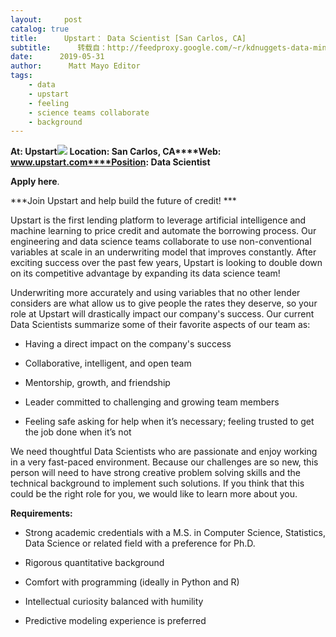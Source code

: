 ```yaml
---
layout:     post
catalog: true
title:      Upstart： Data Scientist [San Carlos, CA]
subtitle:      转载自：http://feedproxy.google.com/~r/kdnuggets-data-mining-analytics/~3/TUyT4Rya6hc/05-31-upstart-data-scientist-ca.html
date:      2019-05-31
author:      Matt Mayo Editor
tags:
    - data
    - upstart
    - feeling
    - science teams collaborate
    - background
---
```


**At: Upstart**![](https://pbs.twimg.com/profile_images/458791668469084160/C3TUpbl6_400x400.jpeg)
**Location: San Carlos, CA****Web: www.upstart.com****Position: Data Scientist**

**Apply here**.

***Join Upstart and help build the future of credit! ***

Upstart is the first lending platform to leverage artificial intelligence and machine learning to price credit and automate the borrowing process. Our engineering and data science teams collaborate to use non-conventional variables at scale in an underwriting model that improves constantly. After exciting success over the past few years, Upstart is looking to double down on its competitive advantage by expanding its data science team!

Underwriting more accurately and using variables that no other lender considers are what allow us to give people the rates they deserve, so your role at Upstart will drastically impact our company's success. Our current Data Scientists summarize some of their favorite aspects of our team as:

- Having a direct impact on the company's success

- Collaborative, intelligent, and open team

- Mentorship, growth, and friendship

- Leader committed to challenging and growing team members

- Feeling safe asking for help when it’s necessary; feeling trusted to get the job done when it’s not


We need thoughtful Data Scientists who are passionate and enjoy working in a very fast-paced environment. Because our challenges are so new, this person will need to have strong creative problem solving skills and the technical background to implement such solutions. If you think that this could be the right role for you, we would like to learn more about you.

**Requirements:**

- Strong academic credentials with a M.S. in Computer Science, Statistics, Data Science or related field with a preference for Ph.D.

- Rigorous quantitative background

- Comfort with programming (ideally in Python and R)

- Intellectual curiosity balanced with humility

- Predictive modeling experience is preferred

